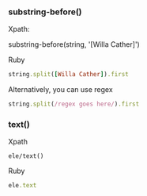 ### substring-before()

Xpath: 

substring-before(string, '[Willa Cather]')

Ruby

```ruby
string.split([Willa Cather]).first
```

Alternatively, you can use regex

```ruby
string.split(/regex goes here/).first
```

### text()

Xpath

```
ele/text()
```

Ruby

```ruby
ele.text
```